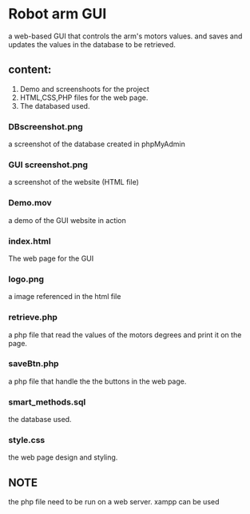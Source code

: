 # Robot arm GUI 
a web-based GUI that controls the arm's motors values. and saves and updates the values in the database to be retrieved. 

## content: 
1) Demo and screenshoots for the project
2) HTML,CSS,PHP files for the web page. 
3) The databased used.

### DBscreenshot.png
a screenshot of the database created in phpMyAdmin 

### GUI screenshot.png
a screenshot of the website (HTML file)

### Demo.mov
a demo of the GUI website in action

### index.html
The web page for the GUI 

### logo.png
a image referenced in the html file 

### retrieve.php
a php file that read the values of the motors degrees and print it on the page.

### saveBtn.php
a php file that handle the the buttons in the web page.

### smart_methods.sql
the database used. 

### style.css
the web page design and styling.

## NOTE
the php file need to be run on a web server. xampp can be used

